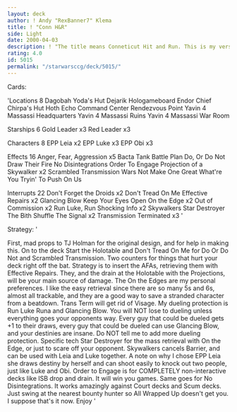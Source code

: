 ```yaml
---
layout: deck
author: ! Andy "RexBanner7" Klema
title: ! "Conn H&R"
side: Light
date: 2000-04-03
description: ! "The title means Conneticut Hit and Run. This is my version of TJ 'Techmaster' Holman's Hit and Run deck, tweaked for my playing ground, CT."
rating: 4.0
id: 5015
permalink: "/starwarsccg/deck/5015/"
---
```

Cards: 

'Locations 8
Dagobah Yoda's Hut
Dejarik Hologameboard
Endor Chief Chirpa's Hut
Hoth Echo Command Center
Rendezvous Point
Yavin 4 Massassi Headquarters
Yavin 4 Massassi Ruins
Yavin 4 Massassi War Room

Starships 6
Gold Leader x3
Red Leader x3

Characters 8
EPP Leia x2
EPP Luke x3
EPP Obi x3

Effects 16
Anger, Fear, Aggression x5
Bacta Tank
Battle Plan
Do, Or Do Not
Draw Their Fire
No Disintegrations
Order To Engage
Projection of a Skywalker x2
Scrambled Transmission
Wars Not Make One Great
What're You Tryin' To Push On Us

Interrupts 22
Don't Forget the Droids x2
Don't Tread On Me
Effective Repairs x2
Glancing Blow
Keep Your Eyes Open
On the Edge x2
Out of Commission x2
Run Luke, Run
Shocking Info x2
Skywalkers
Star Destroyer
The Bith Shuffle
The Signal x2
Transmission Terminated x3
'

Strategy: '

First, mad props to TJ Holman for the original design, and for help in making this. On to the deck Start the Holotable and Don't Tread On Me for Do Or Do Not and Scrambled Transmission. Two counters for things that hurt your deck right off the bat. Strategy is to insert the AFAs, retrieving them with Effective Repairs. They, and the drain at the Holotable with the Projections, will be your main source of damage. The On the Edges are my personal preferences. I like the easy retrieval since there are so many 5s and 6s, almost all trackable, and they are a good way to save a stranded character from a beatdown. Trans Term will get rid of Visage. My dueling protection is Run Luke Runa and Glancing Blow. You will NOT lose to dueling unless everything goes your opponents way. Every guy that could be dueled gets +1 to their draws, every guy that could be dueled can use Glancing Blow, and your destinies are insane. Do NOT tell me to add more dueling protection. Specific tech Star Destroyer for the mass retrieval with On the Edge, or just to scare off your opponent. Skywalkers cancels Barrier, and can be used with Leia and Luke together. A note on why I chose EPP Leia she draws destiny by herself and can shoot easily to knock out two people, just like Luke and Obi. Order to Engage is for COMPLETELY non-interactive decks like ISB drop and drain. It will win you games. Same goes for No Disintegrations. It works amazingly against Court decks and Scum decks. Just swing at the nearest bounty hunter so All Wrapped Up doesn't get you. I suppose that's it now. Enjoy '
